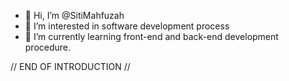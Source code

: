 - 👋 Hi, I’m @SitiMahfuzah
- 👀 I’m interested in software development process
- 🌱 I’m currently learning front-end and back-end development procedure.

// END OF INTRODUCTION //

